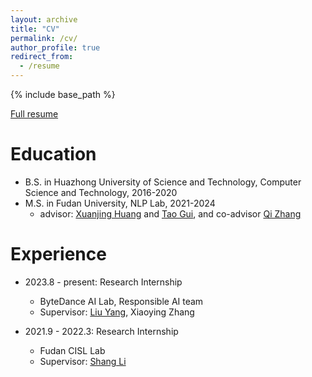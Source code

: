 ```yaml
---
layout: archive
title: "CV"
permalink: /cv/
author_profile: true
redirect_from:
  - /resume
---
```


{% include base_path %}

[Full resume](../cv.pdf)

Education
======
* B.S. in Huazhong University of Science and Technology, Computer Science and Technology, 2016-2020
* M.S. in Fudan University, NLP Lab, 2021-2024
  * advisor: [Xuanjing Huang](https://scholar.google.com/citations?user=AnBUn0QAAAAJ&hl=en) and [Tao Gui](https://guitaowufeng.github.io/), and co-advisor [Qi Zhang](http://qizhang.info/)

Experience
======
* 2023.8 - present: Research Internship
  * ByteDance AI Lab, Responsible AI team
  * Supervisor: [Liu Yang](http://www.yliuu.com/), Xiaoying Zhang
 
* 2021.9 - 2022.3: Research Internship
  * Fudan CISL Lab
  * Supervisor: [Shang Li](https://scholar.google.com/citations?user=AnBUn0QAAAAJ&hl=en)
      

  


